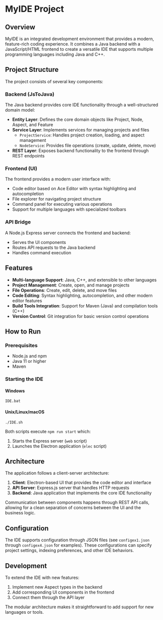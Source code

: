 # MyIDE Project

## Overview
MyIDE is an integrated development environment that provides a modern, feature-rich coding experience. It combines a Java backend with a JavaScript/HTML frontend to create a versatile IDE that supports multiple programming languages including Java and C++.

## Project Structure
The project consists of several key components:

### Backend (JsToJava)
The Java backend provides core IDE functionality through a well-structured domain model:

- **Entity Layer**: Defines the core domain objects like Project, Node, Aspect, and Feature
- **Service Layer**: Implements services for managing projects and files
  - `ProjectService`: Handles project creation, loading, and aspect management
  - `NodeService`: Provides file operations (create, update, delete, move)
- **REST Layer**: Exposes backend functionality to the frontend through REST endpoints

### Frontend (UI)
The frontend provides a modern user interface with:

- Code editor based on Ace Editor with syntax highlighting and autocompletion
- File explorer for navigating project structure
- Command panel for executing various operations
- Support for multiple languages with specialized toolbars

### API Bridge
A Node.js Express server connects the frontend and backend:

- Serves the UI components
- Routes API requests to the Java backend
- Handles command execution

## Features

- **Multi-language Support**: Java, C++, and extensible to other languages
- **Project Management**: Create, open, and manage projects
- **File Operations**: Create, edit, delete, and move files
- **Code Editing**: Syntax highlighting, autocompletion, and other modern editor features
- **Build Tools Integration**: Support for Maven (Java) and compilation tools (C++)
- **Version Control**: Git integration for basic version control operations

## How to Run

### Prerequisites
- Node.js and npm
- Java 11 or higher
- Maven

### Starting the IDE

#### Windows
```
IDE.bat
```

#### Unix/Linux/macOS
```
./IDE.sh
```

Both scripts execute `npm run start` which:
1. Starts the Express server (`web` script)
2. Launches the Electron application (`elec` script)

## Architecture

The application follows a client-server architecture:

1. **Client**: Electron-based UI that provides the code editor and interface
2. **API Server**: Express.js server that handles HTTP requests
3. **Backend**: Java application that implements the core IDE functionality

Communication between components happens through REST API calls, allowing for a clean separation of concerns between the UI and the business logic.

## Configuration

The IDE supports configuration through JSON files (see `configex1.json` through `configex4.json` for examples). These configurations can specify project settings, indexing preferences, and other IDE behaviors.

## Development

To extend the IDE with new features:

1. Implement new Aspect types in the backend
2. Add corresponding UI components in the frontend
3. Connect them through the API layer

The modular architecture makes it straightforward to add support for new languages or tools.

